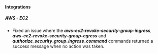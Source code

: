 
#### Integrations
##### AWS - EC2
- Fixed an issue where the ***aws-ec2-revoke-security-group-ingress***, ***aws-ec2-revoke-security-group-egress*** and ***authorize_security_group_ingress_command*** commands returned a success message when no action was taken.
